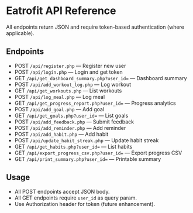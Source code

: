 # Eatrofit API Reference

All endpoints return JSON and require token-based authentication (where applicable).

## Endpoints

- POST `/api/register.php` — Register new user
- POST `/api/login.php` — Login and get token
- GET `/api/get_dashboard_summary.php?user_id=` — Dashboard summary
- POST `/api/add_workout_log.php` — Log workout
- GET `/api/get_workouts.php` — List workouts
- POST `/api/log_meal.php` — Log meal
- GET `/api/get_progress_report.php?user_id=` — Progress analytics
- POST `/api/add_goal.php` — Add goal
- GET `/api/get_goals.php?user_id=` — List goals
- POST `/api/add_feedback.php` — Submit feedback
- POST `/api/add_reminder.php` — Add reminder
- POST `/api/add_habit.php` — Add habit
- POST `/api/update_habit_streak.php` — Update habit streak
- GET `/api/get_habits.php?user_id=` — List habits
- GET `/api/export_progress_csv.php?user_id=` — Export progress CSV
- GET `/api/print_summary.php?user_id=` — Printable summary

## Usage
- All POST endpoints accept JSON body.
- All GET endpoints require `user_id` as query param.
- Use Authorization header for token (future enhancement).
